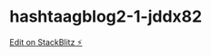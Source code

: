 # hashtaagblog2-1-jddx82

[Edit on StackBlitz ⚡️](https://stackblitz.com/edit/hashtaagblog2-1-jddx82)